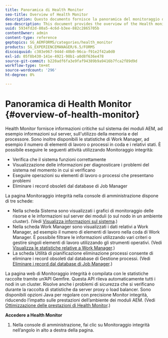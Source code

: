 ```yaml
---
title: Panoramica di Health Monitor
seo-title: Overview of Health Monitor
description: Questo documento fornisce la panoramica del monitoraggio dello stato e i dettagli su come accedervi.
seo-description: This document provides the overview of the Health monitor, and details about how you can access it.
uuid: 5934fd2d-80a5-4c6d-b3ee-882c2865705b
contentOwner: admin
content-type: reference
geptopics: SG_AEMFORMS/categories/health_monitor
products: SG_EXPERIENCEMANAGER/6.5/FORMS
discoiquuid: c303e967-944d-40b0-96ca-f91e2f42a0d0
exl-id: 05f8b430-141e-4921-98b1-a0d8f636e478
source-git-commit: b220adf6fa3e9faf94389b9a9416b7fca2f89d9d
workflow-type: tm+mt
source-wordcount: '296'
ht-degree: 0%

---
```


# Panoramica di Health Monitor {#overview-of-health-monitor}

Health Monitor fornisce informazioni critiche sul sistema dei moduli AEM, ad esempio informazioni sul server, sull&#39;utilizzo della memoria e del processore. Sono inoltre disponibili le statistiche di Work Manager, ad esempio il numero di elementi di lavoro o processi in coda e i relativi stati. È possibile eseguire le seguenti attività utilizzando Monitoraggio integrità:

* Verifica che il sistema funzioni correttamente
* Visualizzazione delle informazioni per diagnosticare i problemi del sistema nel momento in cui si verificano
* Eseguire operazioni su elementi di lavoro o processi che presentano problemi
* Eliminare i record obsoleti dal database di Job Manager

La pagina Monitoraggio integrità nella console di amministrazione dispone di tre schede:

* Nella scheda Sistema sono visualizzati i grafici di monitoraggio delle risorse e le informazioni sul server dei moduli (o sul nodo in un ambiente cluster). (Vedi [Visualizza informazioni sul sistema](/help/forms/using/admin-help/view-system-information.md#view-system-information).)
* Nella scheda Work Manager sono visualizzati i dati relativi a Work Manager, ad esempio il numero di elementi di lavoro nella coda di Work Manager. È possibile filtrare le informazioni utilizzando vari criteri o gestire singoli elementi di lavoro utilizzando gli strumenti operativi. (Vedi [Visualizza le statistiche relative a Work Manager](/help/forms/using/admin-help/view-statistics-related-manager.md#view-statistics-related-to-work-manager).)
* La scheda Utilità di pianificazione eliminazione processi consente di eliminare i record obsoleti dal database di Gestione processi. (Vedi [Eliminare i record dal database di Job Manager](/help/forms/using/admin-help/purge-records-job-manager-database.md#purge-records-from-the-job-manager-database).)

La pagina web di Monitoraggio integrità è compilata con le statistiche raccolte tramite un’API Gemfire. Questa API rileva automaticamente tutti i nodi in un cluster. Risolve anche i problemi di sicurezza che si verificano durante la raccolta di statistiche da server proxy o load balancer. Sono disponibili opzioni Java per regolare con precisione Monitor integrità, riducendo l’impatto sulle prestazioni dell’ambiente dei moduli AEM. (Vedi [Ottimizzazione delle prestazioni di Health Monitor](/help/forms/using/admin-help/fine-tuning-health-monitor-performance.md#fine-tuning-health-monitor-performance).)

**Accedere a Health Monitor**

1. Nella console di amministrazione, fai clic su Monitoraggio integrità nell’angolo in alto a destra della pagina.
